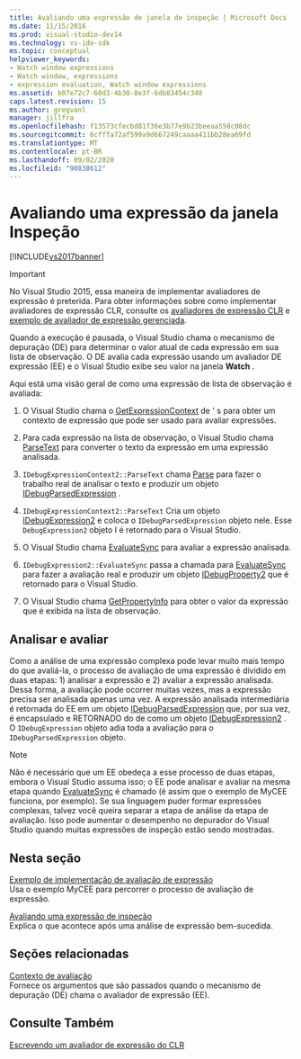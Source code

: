 ```yaml
---
title: Avaliando uma expressão de janela de inspeção | Microsoft Docs
ms.date: 11/15/2016
ms.prod: visual-studio-dev14
ms.technology: vs-ide-sdk
ms.topic: conceptual
helpviewer_keywords:
- Watch window expressions
- Watch window, expressions
- expression evaluation, Watch window expressions
ms.assetid: b07e72c7-60d3-4b30-8e3f-6db83454c348
caps.latest.revision: 15
ms.author: gregvanl
manager: jillfra
ms.openlocfilehash: f13573cfecbd81f36e3b77e9b23beeaa558c08dc
ms.sourcegitcommit: 6cfffa72af599a9d667249caaaa411bb28ea69fd
ms.translationtype: MT
ms.contentlocale: pt-BR
ms.lasthandoff: 09/02/2020
ms.locfileid: "90838612"
---
```

# <a name="evaluating-a-watch-window-expression"></a>Avaliando uma expressão da janela Inspeção
[!INCLUDE[vs2017banner](../../includes/vs2017banner.md)]

> [!IMPORTANT]
> No Visual Studio 2015, essa maneira de implementar avaliadores de expressão é preterida. Para obter informações sobre como implementar avaliadores de expressão CLR, consulte os [avaliadores de expressão CLR](https://github.com/Microsoft/ConcordExtensibilitySamples/wiki/CLR-Expression-Evaluators) e [exemplo de avaliador de expressão gerenciada](https://github.com/Microsoft/ConcordExtensibilitySamples/wiki/Managed-Expression-Evaluator-Sample).  
  
 Quando a execução é pausada, o Visual Studio chama o mecanismo de depuração (DE) para determinar o valor atual de cada expressão em sua lista de observação. O DE avalia cada expressão usando um avaliador DE expressão (EE) e o Visual Studio exibe seu valor na janela **Watch** .  
  
 Aqui está uma visão geral de como uma expressão de lista de observação é avaliada:  
  
1. O Visual Studio chama o [GetExpressionContext](../../extensibility/debugger/reference/idebugstackframe2-getexpressioncontext.md) de ' s para obter um contexto de expressão que pode ser usado para avaliar expressões.  
  
2. Para cada expressão na lista de observação, o Visual Studio chama [ParseText](../../extensibility/debugger/reference/idebugexpressioncontext2-parsetext.md) para converter o texto da expressão em uma expressão analisada.  
  
3. `IDebugExpressionContext2::ParseText` chama [Parse](../../extensibility/debugger/reference/idebugexpressionevaluator-parse.md) para fazer o trabalho real de analisar o texto e produzir um objeto [IDebugParsedExpression](../../extensibility/debugger/reference/idebugparsedexpression.md) .  
  
4. `IDebugExpressionContext2::ParseText` Cria um objeto [IDebugExpression2](../../extensibility/debugger/reference/idebugexpression2.md) e coloca o `IDebugParsedExpression` objeto nele. Esse `DebugExpression2` objeto I é retornado para o Visual Studio.  
  
5. O Visual Studio chama [EvaluateSync](../../extensibility/debugger/reference/idebugexpression2-evaluatesync.md) para avaliar a expressão analisada.  
  
6. `IDebugExpression2::EvaluateSync` passa a chamada para [EvaluateSync](../../extensibility/debugger/reference/idebugparsedexpression-evaluatesync.md) para fazer a avaliação real e produzir um objeto [IDebugProperty2](../../extensibility/debugger/reference/idebugproperty2.md) que é retornado para o Visual Studio.  
  
7. O Visual Studio chama [GetPropertyInfo](../../extensibility/debugger/reference/idebugproperty2-getpropertyinfo.md) para obter o valor da expressão que é exibida na lista de observação.  
  
## <a name="parse-then-evaluate"></a>Analisar e avaliar  
 Como a análise de uma expressão complexa pode levar muito mais tempo do que avaliá-la, o processo de avaliação de uma expressão é dividido em duas etapas: 1) analisar a expressão e 2) avaliar a expressão analisada. Dessa forma, a avaliação pode ocorrer muitas vezes, mas a expressão precisa ser analisada apenas uma vez. A expressão analisada intermediária é retornada do EE em um objeto [IDebugParsedExpression](../../extensibility/debugger/reference/idebugparsedexpression.md) que, por sua vez, é encapsulado e RETORNADO do de como um objeto [IDebugExpression2](../../extensibility/debugger/reference/idebugexpression2.md) . O `IDebugExpression` objeto adia toda a avaliação para o `IDebugParsedExpression` objeto.  
  
> [!NOTE]
> Não é necessário que um EE obedeça a esse processo de duas etapas, embora o Visual Studio assuma isso; o EE pode analisar e avaliar na mesma etapa quando [EvaluateSync](../../extensibility/debugger/reference/idebugparsedexpression-evaluatesync.md) é chamado (é assim que o exemplo de MyCEE funciona, por exemplo). Se sua linguagem puder formar expressões complexas, talvez você queira separar a etapa de análise da etapa de avaliação. Isso pode aumentar o desempenho no depurador do Visual Studio quando muitas expressões de inspeção estão sendo mostradas.  
  
## <a name="in-this-section"></a>Nesta seção  
 [Exemplo de implementação de avaliação de expressão](../../extensibility/debugger/sample-implementation-of-expression-evaluation.md)  
 Usa o exemplo MyCEE para percorrer o processo de avaliação de expressão.  
  
 [Avaliando uma expressão de inspeção](../../extensibility/debugger/evaluating-a-watch-expression.md)  
 Explica o que acontece após uma análise de expressão bem-sucedida.  
  
## <a name="related-sections"></a>Seções relacionadas  
 [Contexto de avaliação](../../extensibility/debugger/evaluation-context.md)  
 Fornece os argumentos que são passados quando o mecanismo de depuração (DE) chama o avaliador de expressão (EE).  
  
## <a name="see-also"></a>Consulte Também  
 [Escrevendo um avaliador de expressão do CLR](../../extensibility/debugger/writing-a-common-language-runtime-expression-evaluator.md)
